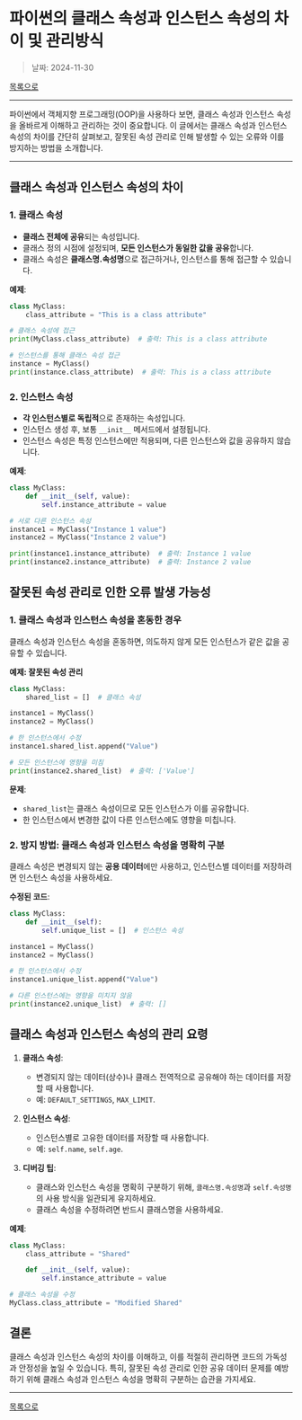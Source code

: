 # 파이썬의 클래스 속성과 인스턴스 속성의 차이 및 관리방식

> 날짜: 2024-11-30

[목록으로](https://shiwoo-park.github.io/blog)

---

파이썬에서 객체지향 프로그래밍(OOP)을 사용하다 보면, 클래스 속성과 인스턴스 속성을 올바르게 이해하고 관리하는 것이 중요합니다. 이 글에서는 클래스 속성과 인스턴스 속성의 차이를 간단히 살펴보고, 잘못된 속성 관리로 인해 발생할 수 있는 오류와 이를 방지하는 방법을 소개합니다.

---

## 클래스 속성과 인스턴스 속성의 차이

### 1. 클래스 속성
- **클래스 전체에 공유**되는 속성입니다.
- 클래스 정의 시점에 설정되며, **모든 인스턴스가 동일한 값을 공유**합니다.
- 클래스 속성은 **클래스명.속성명**으로 접근하거나, 인스턴스를 통해 접근할 수 있습니다.

**예제**:
```python
class MyClass:
    class_attribute = "This is a class attribute"

# 클래스 속성에 접근
print(MyClass.class_attribute)  # 출력: This is a class attribute

# 인스턴스를 통해 클래스 속성 접근
instance = MyClass()
print(instance.class_attribute)  # 출력: This is a class attribute
```


### 2. 인스턴스 속성
- **각 인스턴스별로 독립적**으로 존재하는 속성입니다.
- 인스턴스 생성 후, 보통 `__init__` 메서드에서 설정됩니다.
- 인스턴스 속성은 특정 인스턴스에만 적용되며, 다른 인스턴스와 값을 공유하지 않습니다.

**예제**:
```python
class MyClass:
    def __init__(self, value):
        self.instance_attribute = value

# 서로 다른 인스턴스 속성
instance1 = MyClass("Instance 1 value")
instance2 = MyClass("Instance 2 value")

print(instance1.instance_attribute)  # 출력: Instance 1 value
print(instance2.instance_attribute)  # 출력: Instance 2 value
```


## 잘못된 속성 관리로 인한 오류 발생 가능성

### 1. 클래스 속성과 인스턴스 속성을 혼동한 경우
클래스 속성과 인스턴스 속성을 혼동하면, 의도하지 않게 모든 인스턴스가 같은 값을 공유할 수 있습니다.

**예제: 잘못된 속성 관리**
```python
class MyClass:
    shared_list = []  # 클래스 속성

instance1 = MyClass()
instance2 = MyClass()

# 한 인스턴스에서 수정
instance1.shared_list.append("Value")

# 모든 인스턴스에 영향을 미침
print(instance2.shared_list)  # 출력: ['Value']
```

**문제**:
- `shared_list`는 클래스 속성이므로 모든 인스턴스가 이를 공유합니다.
- 한 인스턴스에서 변경한 값이 다른 인스턴스에도 영향을 미칩니다.


### 2. 방지 방법: 클래스 속성과 인스턴스 속성을 명확히 구분
클래스 속성은 변경되지 않는 **공용 데이터**에만 사용하고, 인스턴스별 데이터를 저장하려면 인스턴스 속성을 사용하세요.

**수정된 코드**:
```python
class MyClass:
    def __init__(self):
        self.unique_list = []  # 인스턴스 속성

instance1 = MyClass()
instance2 = MyClass()

# 한 인스턴스에서 수정
instance1.unique_list.append("Value")

# 다른 인스턴스에는 영향을 미치지 않음
print(instance2.unique_list)  # 출력: []
```


## 클래스 속성과 인스턴스 속성의 관리 요령

1. **클래스 속성**:
   - 변경되지 않는 데이터(상수)나 클래스 전역적으로 공유해야 하는 데이터를 저장할 때 사용합니다.
   - 예: `DEFAULT_SETTINGS`, `MAX_LIMIT`.

2. **인스턴스 속성**:
   - 인스턴스별로 고유한 데이터를 저장할 때 사용합니다.
   - 예: `self.name`, `self.age`.

3. **디버깅 팁**:
   - 클래스와 인스턴스 속성을 명확히 구분하기 위해, `클래스명.속성명`과 `self.속성명`의 사용 방식을 일관되게 유지하세요.
   - 클래스 속성을 수정하려면 반드시 클래스명을 사용하세요.

**예제**:
```python
class MyClass:
    class_attribute = "Shared"

    def __init__(self, value):
        self.instance_attribute = value

# 클래스 속성을 수정
MyClass.class_attribute = "Modified Shared"
```

## 결론

클래스 속성과 인스턴스 속성의 차이를 이해하고, 이를 적절히 관리하면 코드의 가독성과 안정성을 높일 수 있습니다. 특히, 잘못된 속성 관리로 인한 공유 데이터 문제를 예방하기 위해 클래스 속성과 인스턴스 속성을 명확히 구분하는 습관을 가지세요.


---

[목록으로](https://shiwoo-park.github.io/blog)
